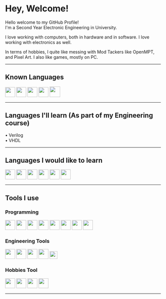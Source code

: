 <!--- TheJollyDuck --->
<!--- README.MD    --->

# Hey, Welcome!

Hello welcome to my GitHub Profile!  
I'm a Second Year Electronic Engineering in University.  

I love working with computers, both in hardware and in software. I love working with electronics as well.

In terms of hobbies, I quite like messing with Mod Tackers like OpenMPT, and Pixel Art. I also like games, mostly on PC.

---
## Known Languages

<p float="left">
<img src="https://cdn.jsdelivr.net/npm/programming-languages-logos@0.0.3/src/c/c.png" height="32">
<img src="https://cdn.jsdelivr.net/npm/programming-languages-logos@0.0.3/src/cpp/cpp.png" height="32">
<img src = "https://upload.wikimedia.org/wikipedia/commons/2/21/Matlab_Logo.png" height = 32>
<img src="https://cdn.jsdelivr.net/npm/programming-languages-logos@0.0.3/src/python/python.png" height=32>
<img src = "https://i.stack.imgur.com/t5VF4.png" height = 34>
</p>

---
## Languages I'll learn (As part of my Engineering course)
• Verilog  
• VHDL

---
## Languages I would like to learn

<p float="left">
<img src= "https://seeklogo.com/images/C/c-sharp-c-logo-02F17714BA-seeklogo.com.png" height = 32>
<img src= "https://upload.wikimedia.org/wikipedia/commons/d/d5/CSS3_logo_and_wordmark.svg" height="32">
<img src="https://cdn.jsdelivr.net/npm/programming-languages-logos@0.0.3/src/html/html.png" height="32">
<img src="https://cdn.jsdelivr.net/npm/programming-languages-logos@0.0.3/src/java/java.png" height="32">
<img src="https://cdn.jsdelivr.net/npm/programming-languages-logos@0.0.3/src/javascript/javascript.png" height="32">
<img src="https://cdn.jsdelivr.net/npm/programming-languages-logos@0.0.3/src/lua/lua.png" height="32">
</p>

---
## Tools I use

### Programming  

<p float="left">
<img src = "https://git-scm.com/images/logos/downloads/Git-Icon-1788C.png" height = 32>
<img src = "https://github.githubassets.com/images/modules/logos_page/GitHub-Mark.png" height = 32>
<img src = "https://upload.wikimedia.org/wikipedia/commons/2/21/Matlab_Logo.png" height = 32>
<img src = "https://upload.wikimedia.org/wikipedia/commons/thumb/6/6a/Gnu-octave-logo.svg/1024px-Gnu-octave-logo.svg.png" height = 32>
<img src = "https://www.xm1math.net/texmaker/assets/img/texmaker256x256.png" height = 32>
<img src = "https://www.msys2.org/logo.svg" height = 32>
<img src = "https://upload.wikimedia.org/wikipedia/commons/thumb/a/a1/PyCharm_Logo.svg/1024px-PyCharm_Logo.svg.png" height = 32>
<img src = "https://cdn.worldvectorlogo.com/logos/visual-studio-code-1.svg" height = 32>
</P>

### Engineering Tools

<p float="left">
<img src = "https://avatars.githubusercontent.com/u/3374914?s=280&v=4" height = 32>
<img src = "https://img.icons8.com/color/452/solidworks.png" height = 32>
<img src = "https://upload.wikimedia.org/wikipedia/en/3/36/Simulink_Logo_%28non-wordmark%29.png" height = 32>
<img src = "https://upload.wikimedia.org/wikipedia/commons/b/ba/Logisim-icon.svg" height = 32>
<img src = "https://upload.wikimedia.org/wikipedia/commons/thumb/a/ae/Logo_Linear_Technology.svg/1280px-Logo_Linear_Technology.svg.png" height = 25>
</p>

### Hobbies Tool

<p float="left">
<img src = "https://pbs.twimg.com/profile_images/875731732389146624/-UznwnAx_400x400.jpg" height = 32>
<img src = "https://upload.wikimedia.org/wikipedia/commons/thumb/6/66/Illustrator_CC_icon.png/492px-Illustrator_CC_icon.png" height = 32>
<img src = "https://upload.wikimedia.org/wikipedia/commons/thumb/2/20/Photoshop_CC_icon.png/492px-Photoshop_CC_icon.png" height = 32>
<img src = "https://pbs.twimg.com/profile_images/1038123288512409600/BSlSywNn_400x400.jpg" height = 32>
</p>

---

<!-- <img src =  height = 32>  -->